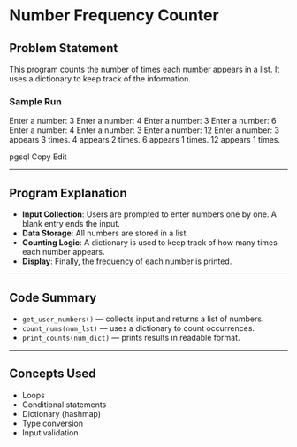 # Number Frequency Counter

## Problem Statement

This program counts the number of times each number appears in a list. It uses a dictionary to keep track of the information.

### Sample Run


Enter a number: 3
Enter a number: 4
Enter a number: 3
Enter a number: 6
Enter a number: 4
Enter a number: 3
Enter a number: 12
Enter a number: 3 appears 3 times.
4 appears 2 times.
6 appears 1 times.
12 appears 1 times.

pgsql
Copy
Edit

---

## Program Explanation

- **Input Collection**: Users are prompted to enter numbers one by one. A blank entry ends the input.
- **Data Storage**: All numbers are stored in a list.
- **Counting Logic**: A dictionary is used to keep track of how many times each number appears.
- **Display**: Finally, the frequency of each number is printed.

---

## Code Summary

- `get_user_numbers()` — collects input and returns a list of numbers.
- `count_nums(num_lst)` — uses a dictionary to count occurrences.
- `print_counts(num_dict)` — prints results in readable format.

---

## Concepts Used

- Loops  
- Conditional statements  
- Dictionary (hashmap)  
- Type conversion  
- Input validation  
